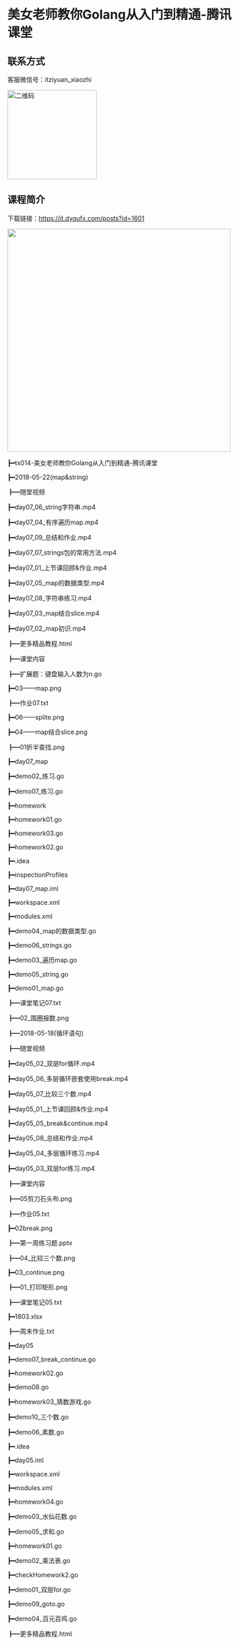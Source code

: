 # 美女老师教你Golang从入门到精通-腾讯课堂

## 联系方式

客服微信号：itziyuan_xiaozhi

<img src="https://ziyuanyun.oss-cn-guangzhou.aliyuncs.com/common/20240614073449/666b82192834a.jpg" width="200" height="200" alt="二维码">

## 课程简介

下载链接：https://it.dyqufx.com/posts?id=1601

<img src="https://ziyuanyun.oss-cn-guangzhou.aliyuncs.com/yun/20240515183243/66448f4bc356d.jpg" width="500" alt="">

  ┣━tx014-美女老师教你Golang从入门到精通-腾讯课堂

 ┣━2018-05-22(map&amp;string)

 ┣━随堂视频

 ┣━day07_06_string字符串.mp4

 ┣━day07_04_有序遍历map.mp4

 ┣━day07_09_总结和作业.mp4

 ┣━day07_07_strings包的常用方法.mp4

 ┣━day07_01_上节课回顾&amp;作业.mp4

 ┣━day07_05_map的数据类型.mp4

 ┣━day07_08_字符串练习.mp4

 ┣━day07_03_map结合slice.mp4

 ┣━day07_02_map初识.mp4

 ┣━更多精品教程.html

 ┣━课堂内容

 ┣━扩展题：键盘输入人数为n.go

 ┣━03——map.png

 ┣━作业07.txt

 ┣━06——splite.png

 ┣━04——map结合slice.png

 ┣━01折半查找.png

 ┣━day07_map

 ┣━demo02_练习.go

 ┣━demo07_练习.go

 ┣━homework

 ┣━homework01.go

 ┣━homework03.go

 ┣━homework02.go

 ┣━.idea

 ┣━inspectionProfiles

 ┣━day07_map.iml

 ┣━workspace.xml

 ┣━modules.xml

 ┣━demo04_map的数据类型.go

 ┣━demo06_strings.go

 ┣━demo03_遍历map.go

 ┣━demo05_string.go

 ┣━demo01_map.go

 ┣━课堂笔记07.txt

 ┣━02_围圈报数.png

 ┣━2018-05-18(循环语句)

 ┣━随堂视频

 ┣━day05_02_双层for循环.mp4

 ┣━day05_06_多层循环嵌套使用break.mp4

 ┣━day05_07_比较三个数.mp4

 ┣━day05_01_上节课回顾&amp;作业.mp4

 ┣━day05_05_break&amp;continue.mp4

 ┣━day05_08_总结和作业.mp4

 ┣━day05_04_多层循环练习.mp4

 ┣━day05_03_双层for练习.mp4

 ┣━课堂内容

 ┣━05剪刀石头布.png

 ┣━作业05.txt

 ┣━02break.png

 ┣━第一周练习题.pptx

 ┣━04_比较三个数.png

 ┣━03_continue.png

 ┣━01_打印矩形.png

 ┣━课堂笔记05.txt

 ┣━1803.xlsx

 ┣━周末作业.txt

 ┣━day05

 ┣━demo07_break_continue.go

 ┣━homework02.go

 ┣━demo08.go

 ┣━homework03_猜数游戏.go

 ┣━demo10_三个数.go

 ┣━demo06_素数.go

 ┣━.idea

 ┣━day05.iml

 ┣━workspace.xml

 ┣━modules.xml

 ┣━homework04.go

 ┣━demo03_水仙花数.go

 ┣━demo05_求和.go

 ┣━homework01.go

 ┣━demo02_乘法表.go

 ┣━checkHomework2.go

 ┣━demo01_双层for.go

 ┣━demo09_goto.go

 ┣━demo04_百元百鸡.go

 ┣━更多精品教程.html

  
